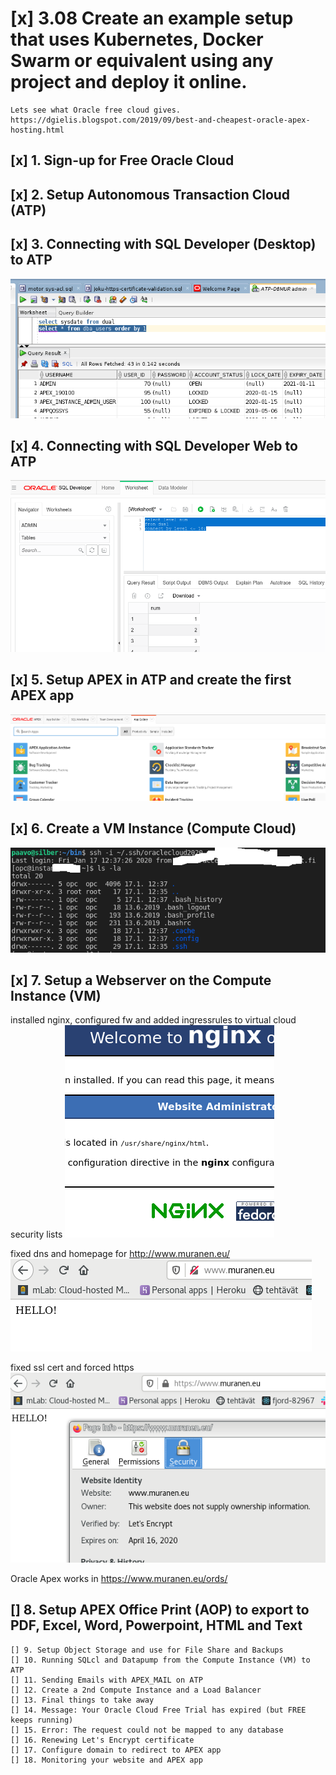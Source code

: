 # [x] 3.08 Create an example setup that uses Kubernetes, Docker Swarm or equivalent using any project and deploy it online.

    Lets see what Oracle free cloud gives.
    https://dgielis.blogspot.com/2019/09/best-and-cheapest-oracle-apex-hosting.html


## [x] 1. Sign-up for Free Oracle Cloud
## [x] 2. Setup Autonomous Transaction Cloud (ATP)
## [x] 3. Connecting with SQL Developer (Desktop) to ATP
![shot](./STEP3-Always-free-Oracle-Cloud-ATP-admin-via-desktop-SqlDeveloper.png)

## [x] 4. Connecting with SQL Developer Web to ATP
![shot](./STEP4-web-sqldeveloper-to-ATP-db.png)

## [x] 5. Setup APEX in ATP and create the first APEX app
![shot](./STEP5-apex-workspace-and-app.png)

## [x] 6. Create a VM Instance (Compute Cloud)
![shot](./STEP6-vm-instance-ssh-works.png)

## [x] 7. Setup a Webserver on the Compute Instance (VM)
installed nginx, configured fw and added ingressrules to virtual cloud security lists
![shot](./STEP7-nginx-fw-instance-ingressrules.png)

fixed dns and homepage for http://www.muranen.eu/
![shot](./STEP7-fix-dns-and-homepage.png)

fixed ssl cert and forced https
![shot](./STEP7-ssl-force-https.png)

Oracle Apex works in https://www.muranen.eu/ords/

## [] 8. Setup APEX Office Print (AOP) to export to PDF, Excel, Word, Powerpoint, HTML and Text

    [] 9. Setup Object Storage and use for File Share and Backups
    [] 10. Running SQLcl and Datapump from the Compute Instance (VM) to ATP
    [] 11. Sending Emails with APEX_MAIL on ATP
    [] 12. Create a 2nd Compute Instance and a Load Balancer
    [] 13. Final things to take away
    [] 14. Message: Your Oracle Cloud Free Trial has expired (but FREE keeps running)
    [] 15. Error: The request could not be mapped to any database
    [] 16. Renewing Let's Encrypt certificate
    [] 17. Configure domain to redirect to APEX app
    [] 18. Monitoring your website and APEX app


